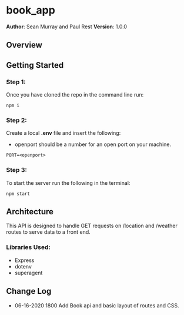 # book_app

**Author**: Sean Murray and Paul Rest
**Version**: 1.0.0

## Overview


## Getting Started

### Step 1:
Once you have cloned the repo in the command line run:

```
npm i
```
### Step 2:
Create a local **.env** file and insert the following:
 - openport should be a number for an open port on your machine.
```
PORT=<openport>
```

### Step 3:
To start the server run the following in the terminal:

```
npm start
```

## Architecture
This API is designed to handle GET requests on /location and /weather routes to serve data to a front end.

### Libraries Used:
 - Express
 - dotenv
 - superagent


## Change Log
 - 06-16-2020 1800 Add Book api and basic layout of routes and CSS.